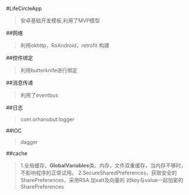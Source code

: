 #LifeCircleApp
>安卓基础开发模板,利用了MVP模型

##网络
>利用okhttp，RxAndroid，retrofit 构建

##控件绑定
>利用butterknife进行绑定

##消息传递
>利用了eventbus

##日志
>com.orhanobut:logger

##IOC
>dagger

##cache
>1.全局缓存，**GlobalVariables**类。内存，文件双重缓存，当内存不够时，不影响程序的正常试用。
>2.SecureSharedPreferences，获取安全的SharePreferences，采用RSA 加salt及向量的 对key与value一起加密的SharePreferences


